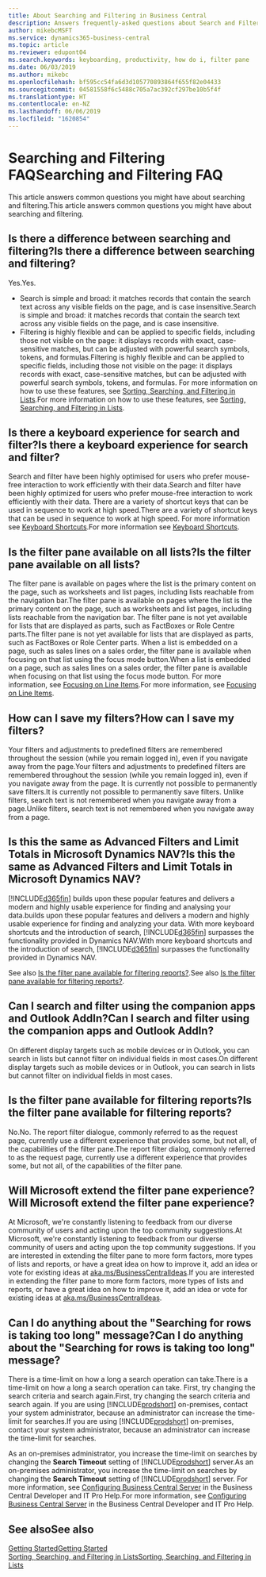 ```yaml
---
title: About Searching and Filtering in Business Central
description: Answers frequently-asked questions about Search and Filter.
author: mikebcMSFT
ms.service: dynamics365-business-central
ms.topic: article
ms.reviewer: edupont04
ms.search.keywords: keyboarding, productivity, how do i, filter pane
ms.date: 06/03/2019
ms.author: mikebc
ms.openlocfilehash: bf595cc54fa6d3d105770893864f655f82e04433
ms.sourcegitcommit: 04581558f6c5488c705a7ac392cf297be10b5f4f
ms.translationtype: HT
ms.contentlocale: en-NZ
ms.lasthandoff: 06/06/2019
ms.locfileid: "1620854"
---
```

# <a name="searching-and-filtering-faq"></a><span data-ttu-id="e3a51-103">Searching and Filtering FAQ</span><span class="sxs-lookup"><span data-stu-id="e3a51-103">Searching and Filtering FAQ</span></span>
<span data-ttu-id="e3a51-104">This article answers common questions you might have about searching and filtering.</span><span class="sxs-lookup"><span data-stu-id="e3a51-104">This article answers common questions you might have about searching and filtering.</span></span>

## <a name="is-there-a-difference-between-searching-and-filtering"></a><span data-ttu-id="e3a51-105">Is there a difference between searching and filtering?</span><span class="sxs-lookup"><span data-stu-id="e3a51-105">Is there a difference between searching and filtering?</span></span>
<span data-ttu-id="e3a51-106">Yes.</span><span class="sxs-lookup"><span data-stu-id="e3a51-106">Yes.</span></span>
- <span data-ttu-id="e3a51-107">Search is simple and broad: it matches records that contain the search text across any visible fields on the page, and is case insensitive.</span><span class="sxs-lookup"><span data-stu-id="e3a51-107">Search is simple and broad: it matches records that contain the search text across any visible fields on the page, and is case insensitive.</span></span>
- <span data-ttu-id="e3a51-108">Filtering is highly flexible and can be applied to specific fields, including those not visible on the page: it displays records with exact, case-sensitive matches, but can be adjusted with powerful search symbols, tokens, and formulas.</span><span class="sxs-lookup"><span data-stu-id="e3a51-108">Filtering is highly flexible and can be applied to specific fields, including those not visible on the page: it displays records with exact, case-sensitive matches, but can be adjusted with powerful search symbols, tokens, and formulas.</span></span> <span data-ttu-id="e3a51-109">For more information on how to use these features, see [Sorting, Searching, and Filtering in Lists](ui-enter-criteria-filters.md).</span><span class="sxs-lookup"><span data-stu-id="e3a51-109">For more information on how to use these features, see [Sorting, Searching, and Filtering in Lists](ui-enter-criteria-filters.md).</span></span>

## <a name="is-there-a-keyboard-experience-for-search-and-filter"></a><span data-ttu-id="e3a51-110">Is there a keyboard experience for search and filter?</span><span class="sxs-lookup"><span data-stu-id="e3a51-110">Is there a keyboard experience for search and filter?</span></span>
<span data-ttu-id="e3a51-111">Search and filter have been highly optimised for users who prefer mouse-free interaction to work efficiently with their data.</span><span class="sxs-lookup"><span data-stu-id="e3a51-111">Search and filter have been highly optimized for users who prefer mouse-free interaction to work efficiently with their data.</span></span> <span data-ttu-id="e3a51-112">There are a variety of shortcut keys that can be used in sequence to work at high speed.</span><span class="sxs-lookup"><span data-stu-id="e3a51-112">There are a variety of shortcut keys that can be used in sequence to work at high speed.</span></span> <span data-ttu-id="e3a51-113">For more information see [Keyboard Shortcuts](keyboard-shortcuts.md#KeyboardFilter).</span><span class="sxs-lookup"><span data-stu-id="e3a51-113">For more information see [Keyboard Shortcuts](keyboard-shortcuts.md#KeyboardFilter).</span></span>

## <a name="is-the-filter-pane-available-on-all-lists"></a><span data-ttu-id="e3a51-114">Is the filter pane available on all lists?</span><span class="sxs-lookup"><span data-stu-id="e3a51-114">Is the filter pane available on all lists?</span></span>
<span data-ttu-id="e3a51-115">The filter pane is available on pages where the list is the primary content on the page, such as worksheets and list pages, including lists reachable from the navigation bar.</span><span class="sxs-lookup"><span data-stu-id="e3a51-115">The filter pane is available on pages where the list is the primary content on the page, such as worksheets and list pages, including lists reachable from the navigation bar.</span></span> <span data-ttu-id="e3a51-116">The filter pane is not yet available for lists that are displayed as parts, such as FactBoxes or Role Centre parts.</span><span class="sxs-lookup"><span data-stu-id="e3a51-116">The filter pane is not yet available for lists that are displayed as parts, such as FactBoxes or Role Center parts.</span></span> <span data-ttu-id="e3a51-117">When a list is embedded on a page, such as sales lines on a sales order, the filter pane is available when focusing on that list using the focus mode button.</span><span class="sxs-lookup"><span data-stu-id="e3a51-117">When a list is embedded on a page, such as sales lines on a sales order, the filter pane is available when focusing on that list using the focus mode button.</span></span> <span data-ttu-id="e3a51-118">For more information, see [Focusing on Line Items](ui-enter-data.md#Focus).</span><span class="sxs-lookup"><span data-stu-id="e3a51-118">For more information, see [Focusing on Line Items](ui-enter-data.md#Focus).</span></span>

## <a name="how-can-i-save-my-filters"></a><span data-ttu-id="e3a51-119">How can I save my filters?</span><span class="sxs-lookup"><span data-stu-id="e3a51-119">How can I save my filters?</span></span>

<span data-ttu-id="e3a51-120">Your filters and adjustments to predefined filters are remembered throughout the session (while you remain logged in), even if you navigate away from the page.</span><span class="sxs-lookup"><span data-stu-id="e3a51-120">Your filters and adjustments to predefined filters are remembered throughout the session (while you remain logged in), even if you navigate away from the page.</span></span> <span data-ttu-id="e3a51-121">It is currently not possible to permanently save filters.</span><span class="sxs-lookup"><span data-stu-id="e3a51-121">It is currently not possible to permanently save filters.</span></span> <span data-ttu-id="e3a51-122">Unlike filters, search text is not remembered when you navigate away from a page.</span><span class="sxs-lookup"><span data-stu-id="e3a51-122">Unlike filters, search text is not remembered when you navigate away from a page.</span></span>

## <a name="is-this-the-same-as-advanced-filters-and-limit-totals-in-microsoft-dynamics-nav"></a><span data-ttu-id="e3a51-123">Is this the same as Advanced Filters and Limit Totals in Microsoft Dynamics NAV?</span><span class="sxs-lookup"><span data-stu-id="e3a51-123">Is this the same as Advanced Filters and Limit Totals in Microsoft Dynamics NAV?</span></span>

[!INCLUDE[d365fin](includes/d365fin_md.md)] <span data-ttu-id="e3a51-124">builds upon these popular features and delivers a modern and highly usable experience for finding and analysing your data.</span><span class="sxs-lookup"><span data-stu-id="e3a51-124">builds upon these popular features and delivers a modern and highly usable experience for finding and analyzing your data.</span></span> <span data-ttu-id="e3a51-125">With more keyboard shortcuts and the introduction of search, [!INCLUDE[d365fin](includes/d365fin_md.md)] surpasses the functionality provided in Dynamics NAV.</span><span class="sxs-lookup"><span data-stu-id="e3a51-125">With more keyboard shortcuts and the introduction of search, [!INCLUDE[d365fin](includes/d365fin_md.md)] surpasses the functionality provided in Dynamics NAV.</span></span>  

<span data-ttu-id="e3a51-126">See also [Is the filter pane available for filtering reports?](#is-the-filter-pane-available-for-filtering-reports).</span><span class="sxs-lookup"><span data-stu-id="e3a51-126">See also [Is the filter pane available for filtering reports?](#is-the-filter-pane-available-for-filtering-reports).</span></span>  

## <a name="can-i-search-and-filter-using-the-companion-apps-and-outlook-addin"></a><span data-ttu-id="e3a51-127">Can I search and filter using the companion apps and Outlook AddIn?</span><span class="sxs-lookup"><span data-stu-id="e3a51-127">Can I search and filter using the companion apps and Outlook AddIn?</span></span>
<span data-ttu-id="e3a51-128">On different display targets such as mobile devices or in Outlook, you can search in lists but cannot filter on individual fields in most cases.</span><span class="sxs-lookup"><span data-stu-id="e3a51-128">On different display targets such as mobile devices or in Outlook, you can search in lists but cannot filter on individual fields in most cases.</span></span>

## <a name="is-the-filter-pane-available-for-filtering-reports"></a><span data-ttu-id="e3a51-129">Is the filter pane available for filtering reports?</span><span class="sxs-lookup"><span data-stu-id="e3a51-129">Is the filter pane available for filtering reports?</span></span>
<span data-ttu-id="e3a51-130">No.</span><span class="sxs-lookup"><span data-stu-id="e3a51-130">No.</span></span> <span data-ttu-id="e3a51-131">The report filter dialogue, commonly referred to as the request page, currently use a different experience that provides some, but not all, of the capabilities of the filter pane.</span><span class="sxs-lookup"><span data-stu-id="e3a51-131">The report filter dialog, commonly referred to as the request page, currently use a different experience that provides some, but not all, of the capabilities of the filter pane.</span></span>

## <a name="will-microsoft-extend-the-filter-pane-experience"></a><span data-ttu-id="e3a51-132">Will Microsoft extend the filter pane experience?</span><span class="sxs-lookup"><span data-stu-id="e3a51-132">Will Microsoft extend the filter pane experience?</span></span>
<span data-ttu-id="e3a51-133">At Microsoft, we're constantly listening to feedback from our diverse community of users and acting upon the top community suggestions.</span><span class="sxs-lookup"><span data-stu-id="e3a51-133">At Microsoft, we're constantly listening to feedback from our diverse community of users and acting upon the top community suggestions.</span></span> <span data-ttu-id="e3a51-134">If you are interested in extending the filter pane to more form factors, more types of lists and reports, or have a great idea on how to improve it, add an idea or vote for existing ideas at [aka.ms/BusinessCentralIdeas](https://aka.ms/businesscentralideas).</span><span class="sxs-lookup"><span data-stu-id="e3a51-134">If you are interested in extending the filter pane to more form factors, more types of lists and reports, or have a great idea on how to improve it, add an idea or vote for existing ideas at [aka.ms/BusinessCentralIdeas](https://aka.ms/businesscentralideas).</span></span>

## <a name="can-i-do-anything-about-the-searching-for-rows-is-taking-too-long-message"></a><span data-ttu-id="e3a51-135">Can I do anything about the "Searching for rows is taking too long" message?</span><span class="sxs-lookup"><span data-stu-id="e3a51-135">Can I do anything about the "Searching for rows is taking too long" message?</span></span>

<span data-ttu-id="e3a51-136">There is a time-limit on how a long a search operation can take.</span><span class="sxs-lookup"><span data-stu-id="e3a51-136">There is a time-limit on how a long a search operation can take.</span></span> <span data-ttu-id="e3a51-137">First, try changing the search criteria and search again.</span><span class="sxs-lookup"><span data-stu-id="e3a51-137">First, try changing the search criteria and search again.</span></span> <span data-ttu-id="e3a51-138">If you are using [!INCLUDE[prodshort](includes/prodshort.md)] on-premises, contact your system administrator, because an administrator can increase the time-limit for searches.</span><span class="sxs-lookup"><span data-stu-id="e3a51-138">If you are using [!INCLUDE[prodshort](includes/prodshort.md)] on-premises, contact your system administrator, because an administrator can increase the time-limit for searches.</span></span>

<span data-ttu-id="e3a51-139">As an on-premises administrator, you increase the time-limit on searches by changing the **Search Timeout** setting of [!INCLUDE[prodshort](includes/prodshort.md)] server.</span><span class="sxs-lookup"><span data-stu-id="e3a51-139">As an on-premises administrator, you increase the time-limit on searches by changing the **Search Timeout** setting of [!INCLUDE[prodshort](includes/prodshort.md)] server.</span></span> <span data-ttu-id="e3a51-140">For more information, see [Configuring Business Central Server](https://docs.microsoft.com/en-us/dynamics365/business-central/dev-itpro/administration/configure-server-instance?#Database) in the Business Central Developer and IT Pro Help.</span><span class="sxs-lookup"><span data-stu-id="e3a51-140">For more information, see [Configuring Business Central Server](https://docs.microsoft.com/en-us/dynamics365/business-central/dev-itpro/administration/configure-server-instance?#Database) in the Business Central Developer and IT Pro Help.</span></span>

## <a name="see-also"></a><span data-ttu-id="e3a51-141">See also</span><span class="sxs-lookup"><span data-stu-id="e3a51-141">See also</span></span>

[<span data-ttu-id="e3a51-142">Getting Started</span><span class="sxs-lookup"><span data-stu-id="e3a51-142">Getting Started</span></span>](product-get-started.md)  
[<span data-ttu-id="e3a51-143">Sorting, Searching, and Filtering in Lists</span><span class="sxs-lookup"><span data-stu-id="e3a51-143">Sorting, Searching, and Filtering in Lists</span></span>](ui-enter-criteria-filters.md)  
